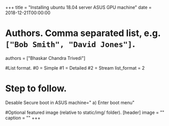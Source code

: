 +++
title = "Installing ubuntu 18.04 server ASUS GPU machine" 
date = 2018-12-21T00:00:00

# Authors. Comma separated list, e.g. `["Bob Smith", "David Jones"]`.
authors = ["Bhaskar Chandra Trivedi"]

#List format.
#0 = Simple
#1 = Detailed
#2 = Stream
list_format = 2

# Step to follow.
Desable Secure boot in ASUS machine="
  a) Enter boot menu"



#Optional featured image (relative to static/img/ folder).
[header] 
image = "" 
caption = "" 
+++
